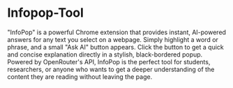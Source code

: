 # Infopop-Tool
"InfoPop" is a powerful Chrome extension that provides instant, AI-powered answers for any text you select on a webpage. Simply highlight a word or phrase, and a small "Ask AI" button appears. Click the button to get a quick and concise explanation directly in a stylish, black-bordered popup. Powered by OpenRouter's API, InfoPop is the perfect tool for students, researchers, or anyone who wants to get a deeper understanding of the content they are reading without leaving the page.
